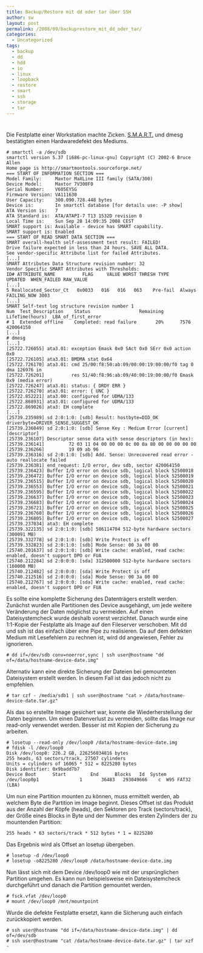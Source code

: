 ```yaml
---
title: Backup/Restore mit dd oder tar über SSH
author: sw
layout: post
permalink: /2008/09/backuprestore_mit_dd_oder_tar/
categories:
  - Uncategorized
tags:
  - backup
  - dd
  - hdd
  - io
  - linux
  - loopback
  - restore
  - smart
  - ssh
  - storage
  - tar
---
```

# 

Die Festplatte einer Workstation machte Zicken. [S.M.A.R.T.][1] und dmesg bestätigten einen Hardwaredefekt des Mediums.

 [1]: http://de.wikipedia.org/wiki/Self-Monitoring,_Analysis_and_Reporting_Technology

    # smartctl -a /dev/sdb
    smartctl version 5.37 [i686-pc-linux-gnu] Copyright (C) 2002-6 Bruce Allen
    Home page is http://smartmontools.sourceforge.net/
    === START OF INFORMATION SECTION ===
    Model Family:     Maxtor MaXLine III family (SATA/300)
    Device Model:     Maxtor 7V300F0
    Serial Number:    V605EYSG
    Firmware Version: VA111630
    User Capacity:    300.090.728.448 bytes
    Device is:        In smartctl database [for details use: -P show]
    ATA Version is:   7
    ATA Standard is:  ATA/ATAPI-7 T13 1532D revision 0
    Local Time is:    Sun Sep 28 14:09:35 2008 CEST
    SMART support is: Available - device has SMART capability.
    SMART support is: Enabled
    === START OF READ SMART DATA SECTION ===
    SMART overall-health self-assessment test result: FAILED!
    Drive failure expected in less than 24 hours. SAVE ALL DATA.
    See vendor-specific Attribute list for failed Attributes.
    [...]
    SMART Attributes Data Structure revision number: 32
    Vendor Specific SMART Attributes with Thresholds:
    ID# ATTRIBUTE_NAME          FLAG     VALUE WORST THRESH TYPE      UPDATED  WHEN_FAILED RAW_VALUE
    [...]
    5 Reallocated_Sector_Ct   0x0033   016   016   063    Pre-fail  Always   FAILING_NOW 3003
    [...]
    SMART Self-test log structure revision number 1
    Num  Test_Description    Status                  Remaining  LifeTime(hours)  LBA_of_first_error
    # 1  Extended offline    Completed: read failure       20%      7576         420064150
    [...]
    # dmesg
    [...]
    [25722.726055] ata3.01: exception Emask 0x0 SAct 0x0 SErr 0x0 action 0x0
    [25722.726105] ata3.01: BMDMA stat 0x64
    [25722.726170] ata3.01: cmd 25/00:f8:50:ab:09/00:00:19:00:00/f0 tag 0 dma 126976 in
    [25722.726201]          res 51/40:f8:96:ab:09/40:00:19:00:00/f0 Emask 0x9 (media error)
    [25722.726247] ata3.01: status: { DRDY ERR }
    [25722.726270] ata3.01: error: { UNC }
    [25722.852221] ata3.00: configured for UDMA/133
    [25722.868931] ata3.01: configured for UDMA/133
    [25722.869026] ata3: EH complete
    [...]
    [25739.235989] sd 2:0:1:0: [sdb] Result: hostbyte=DID_OK driverbyte=DRIVER_SENSE,SUGGEST_OK
    [25739.236049] sd 2:0:1:0: [sdb] Sense Key : Medium Error [current] [descriptor]
    [25739.236107] Descriptor sense data with sense descriptors (in hex):
    [25739.236141]         72 03 11 04 00 00 00 0c 00 0a 80 00 00 00 00 00
    [25739.236266]         19 09 ab 96
    [25739.236316] sd 2:0:1:0: [sdb] Add. Sense: Unrecovered read error - auto reallocate failed
    [25739.236381] end_request: I/O error, dev sdb, sector 420064150
    [25739.236423] Buffer I/O error on device sdb, logical block 52508018
    [25739.236472] Buffer I/O error on device sdb, logical block 52508019
    [25739.236515] Buffer I/O error on device sdb, logical block 52508020
    [25739.236553] Buffer I/O error on device sdb, logical block 52508021
    [25739.236595] Buffer I/O error on device sdb, logical block 52508022
    [25739.236637] Buffer I/O error on device sdb, logical block 52508023
    [25739.236683] Buffer I/O error on device sdb, logical block 52508024
    [25739.236721] Buffer I/O error on device sdb, logical block 52508025
    [25739.236760] Buffer I/O error on device sdb, logical block 52508026
    [25739.236805] Buffer I/O error on device sdb, logical block 52508027
    [25739.237034] ata3: EH complete
    [25739.322135] sd 2:0:1:0: [sdb] 586114704 512-byte hardware sectors (300091 MB)
    [25739.332778] sd 2:0:1:0: [sdb] Write Protect is off
    [25739.332823] sd 2:0:1:0: [sdb] Mode Sense: 00 3a 00 00
    [25740.201637] sd 2:0:1:0: [sdb] Write cache: enabled, read cache: enabled, doesn't support DPO or FUA
    [25740.212284] sd 2:0:0:0: [sda] 312500000 512-byte hardware sectors (160000 MB)
    [25740.212482] sd 2:0:0:0: [sda] Write Protect is off
    [25740.212516] sd 2:0:0:0: [sda] Mode Sense: 00 3a 00 00
    [25740.212767] sd 2:0:0:0: [sda] Write cache: enabled, read cache: enabled, doesn't support DPO or FUA

Es sollte eine komplette Sicherung des Datenträgers erstellt werden. Zunächst wurden alle Partitionen des Device ausgehängt, um jede weitere Veränderung der Daten möglichst zu vermeiden. Auf einen Dateisystemcheck wurde deshalb vorerst verzichtet. Danach wurde eine 1:1-Kopie der Festplatte als Image auf den Fileserver verschoben. Mit dd und ssh ist das einfach über eine Pipe zu realisieren. Da auf dem defekten Medium mit Lesefehlern zu rechnen ist, wird dd angewiesen, Fehler zu ignorieren.

    # dd if=/dev/sdb conv=noerror,sync | ssh user@hostname "dd of=/data/hostname-device-date.img"

Alternativ kann eine direkte Sicherung der Dateien bei gemounteten Dateisystem erstellt werden. In diesem Fall ist das jedoch nicht zu empfehlen.

    # tar czf - /media/sdb1 | ssh user@hostname "cat > /data/hostname-device-date.tar.gz"

Als das so erstellte Image gesichert war, konnte die Wiederherstellung der Daten beginnen. Um einen Datenverlust zu vermeiden, sollte das Image nur read-only verwendet werden. Besser ist mit Kopien der Sicherung zu arbeiten.

    # losetup --read-only /dev/loop0 /data/hostname-device-date.img
    # fdisk -l /dev/loop0
    Disk /dev/loop0: 226.2 GB, 226256034816 bytes
    255 heads, 63 sectors/track, 27507 cylinders
    Units = cylinders of 16065 * 512 = 8225280 bytes
    Disk identifier: 0x9badd7b7
    Device Boot      Start         End      Blocks   Id  System
    /dev/loop0p1               1       36483   293049666    c  W95 FAT32 (LBA)

Um nun eine Partition mounten zu können, muss ermittelt werden, ab welchem Byte die Partition im Image beginnt. Dieses Offset ist das Produkt aus der Anzahl der Köpfe (heads), den Sektoren pro Track (sectors/track), der Größe eines Blocks in Byte und der Nummer des ersten Zylinders der zu mountenden Partition:

    255 heads * 63 sectors/track * 512 bytes * 1 = 8225280

Das Ergebnis wird als Offset an losetup übergeben.

    # losetup -d /dev/loop0
    # losetup -o8225280 /dev/loop0 /data/hostname-device-date.img

Nun lässt sich mit dem Device /dev/loop0 wie mit der ursprünglichen Partition umgehen. Es kann nun beispielsweise ein Dateisystemcheck durchgeführt und danach die Partition gemountet werden.

    # fsck.vfat /dev/loop0
    # mount /dev/loop0 /mnt/mountpoint

Wurde die defekte Festplatte ersetzt, kann die Sicherung auch einfach zurückkopiert werden.

    # ssh user@hostname "dd if=/data/hostname-device-date.img" | dd of=/dev/sdb
    # ssh user@hostname "cat /data/hostname-device-date.tar.gz" | tar xzf -
